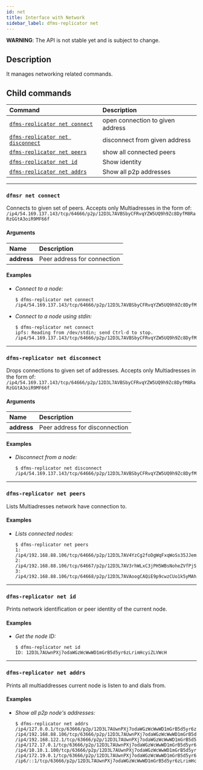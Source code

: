 ```yaml
---
id: net
title: Interface with Network
sidebar_label: dfms-replicator net
---
```


**WARNING**: The API is not stable yet and is subject to change.

## Description

It manages networking related commands.

## Child commands

| Command                                         | Description                      |
| :---------------------------------------------- | :------------------------------- |
| [`dfms-replicator net connect`](#dfmsr-net-connect)       | open connection to given address |
| [`dfms-replicator net disconnect`](#dfmsr-net-disconnect) | disconnect from given address    |
| [`dfms-replicator net peers`](#dfmsr-net-peers)           | show all connected peers         |
| [`dfms-replicator net id`](#dfmsr-net-id)                 | Show identity                    |
| [`dfms-replicator net addrs`](#dfmsr-net-addrs)           | Show all p2p addresses           |

---

### `dfmsr net connect`

Connects to given set of peers. Accepts only Multiadresses in the form of: \
`/ip4/54.169.137.143/tcp/64666/p2p/12D3L7AVBSbyCFRvqYZW5UQ9h9Zc8DyfM8RaRzGGtA3oiR9MF66f`

#### Arguments

| Name        | Description                 |
| :---------- | :-------------------------- |
| **address** | Peer address for connection |

#### Examples

- _Connect to a node:_
  
  ```shell
  $ dfms-replicator net connect /ip4/54.169.137.143/tcp/64666/p2p/12D3L7AVBSbyCFRvqYZW5UQ9h9Zc8DyfM8RaRzGGtA3oiR9MF66f
  ```

- _Connect to a node using stdin:_
  
  ```shell
  $ dfms-replicator net connect
  ipfs: Reading from /dev/stdin; send Ctrl-d to stop.
  /ip4/54.169.137.143/tcp/64666/p2p/12D3L7AVBSbyCFRvqYZW5UQ9h9Zc8DyfM8RaRzGGtA3oiR9MF66f
  ```

---

### `dfms-replicator net disconnect`

Drops connections to given set of addresses. Accepts only Multiadresses in the form of: \
`/ip4/54.169.137.143/tcp/64666/p2p/12D3L7AVBSbyCFRvqYZW5UQ9h9Zc8DyfM8RaRzGGtA3oiR9MF66f`

#### Arguments

| Name        | Description                    |
| :---------- | :----------------------------- |
| **address** | Peer address for disconnection |

#### Examples

- _Disconnect from a node:_

  ```shell
  $ dfms-replicator net disconnect /ip4/54.169.137.143/tcp/64666/p2p/12D3L7AVBSbyCFRvqYZW5UQ9h9Zc8DyfM8RaRzGGtA3oiR9MF66f
  ```

---

### `dfms-replicator net peers`

Lists Multiadresses network have connection to.

#### Examples

- _Lists connected nodes:_

  ```shell
  $ dfms-replicator net peers
  1: /ip4/192.168.88.106/tcp/64666/p2p/12D3L7AV4YzCg2foDgWqFxqWoSs35JJem7Zo9t75UbQTSzZH1WZh
  2: /ip4/192.168.88.106/tcp/64667/p2p/12D3L7AV3rhWLxC3jPH5WBsNoheZVfPjSsiUacH2BVudWcvcbC5x
  3: /ip4/192.168.88.106/tcp/64668/p2p/12D3L7AVAoogCAQiE9p9cwzCUo1k5yMAhm6sbYZyAqUCet45a8fk
  ```

---

### `dfms-replicator net id`

Prints network identification or peer identity of the current node.

#### Examples

- _Get the node ID:_
  
  ```shell
  $ dfms-replicator net id
  ID: 12D3L7AUwnPXj7odaWGzWcWwWD1mGrB5d5yr6zLrimHcyiZLVWcH
  ```

---

### `dfms-replicator net addrs`

Prints all multiaddresses current node is listen to and dials from.

#### Examples

- _Show all p2p node's addresses:_

  ```shell
  $ dfms-replicator net addrs
  /ip4/127.0.0.1/tcp/63666/p2p/12D3L7AUwnPXj7odaWGzWcWwWD1mGrB5d5yr6zLrimHcyiZLVWcH
  /ip4/192.168.88.106/tcp/63666/p2p/12D3L7AUwnPXj7odaWGzWcWwWD1mGrB5d5yr6zLrimHcyiZLVWcH
  /ip4/192.168.122.1/tcp/63666/p2p/12D3L7AUwnPXj7odaWGzWcWwWD1mGrB5d5yr6zLrimHcyiZLVWcH
  /ip4/172.17.0.1/tcp/63666/p2p/12D3L7AUwnPXj7odaWGzWcWwWD1mGrB5d5yr6zLrimHcyiZLVWcH
  /ip4/10.10.1.100/tcp/63666/p2p/12D3L7AUwnPXj7odaWGzWcWwWD1mGrB5d5yr6zLrimHcyiZLVWcH
  /ip4/172.19.0.1/tcp/63666/p2p/12D3L7AUwnPXj7odaWGzWcWwWD1mGrB5d5yr6zLrimHcyiZLVWcH
  /ip6/::1/tcp/63666/p2p/12D3L7AUwnPXj7odaWGzWcWwWD1mGrB5d5yr6zLrimHcyiZLVWcH
  ```
  